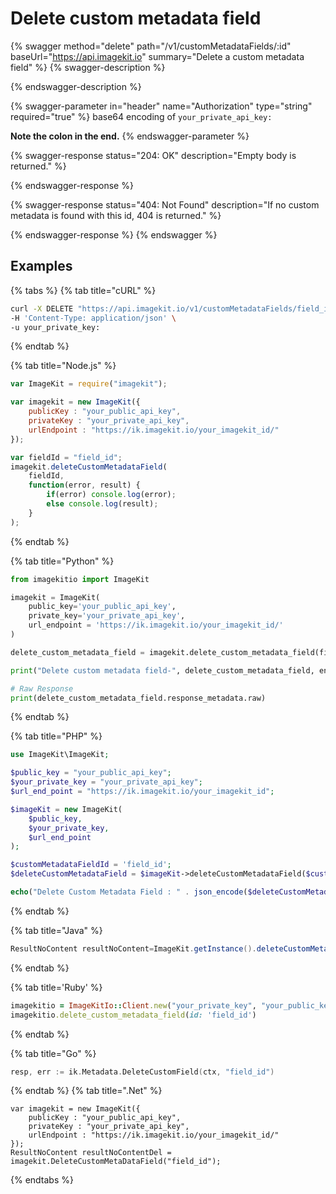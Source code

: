 # Delete custom metadata field

{% swagger method="delete" path="/v1/customMetadataFields/:id" baseUrl="https://api.imagekit.io" summary="Delete a custom metadata field" %}
{% swagger-description %}

{% endswagger-description %}

{% swagger-parameter in="header" name="Authorization" type="string" required="true" %}
base64 encoding of `your_private_api_key:`

**Note the colon in the end.**
{% endswagger-parameter %}

{% swagger-response status="204: OK" description="Empty body is returned." %}

{% endswagger-response %}

{% swagger-response status="404: Not Found" description="If no custom metadata is found with this id, 404 is returned." %}

{% endswagger-response %}
{% endswagger %}

## Examples

{% tabs %}
{% tab title="cURL" %}
```bash
curl -X DELETE "https://api.imagekit.io/v1/customMetadataFields/field_id" \
-H 'Content-Type: application/json' \
-u your_private_key:
```
{% endtab %}

{% tab title="Node.js" %}
```javascript
var ImageKit = require("imagekit");

var imagekit = new ImageKit({
    publicKey : "your_public_api_key",
    privateKey : "your_private_api_key",
    urlEndpoint : "https://ik.imagekit.io/your_imagekit_id/"
});

var fieldId = "field_id";
imagekit.deleteCustomMetadataField(
    fieldId,
    function(error, result) {
        if(error) console.log(error);
        else console.log(result);
    }
);
```
{% endtab %}

{% tab title="Python" %}
```python
from imagekitio import ImageKit

imagekit = ImageKit(
    public_key='your_public_api_key',
    private_key='your_private_api_key',
    url_endpoint = 'https://ik.imagekit.io/your_imagekit_id/'
)

delete_custom_metadata_field = imagekit.delete_custom_metadata_field(field_id="field_id")

print("Delete custom metadata field-", delete_custom_metadata_field, end="\n\n")

# Raw Response
print(delete_custom_metadata_field.response_metadata.raw)
```
{% endtab %}

{% tab title="PHP" %}
```php
use ImageKit\ImageKit;

$public_key = "your_public_api_key";
$your_private_key = "your_private_api_key";
$url_end_point = "https://ik.imagekit.io/your_imagekit_id";

$imageKit = new ImageKit(
    $public_key,
    $your_private_key,
    $url_end_point
);

$customMetadataFieldId = 'field_id';
$deleteCustomMetadataField = $imageKit->deleteCustomMetadataField($customMetadataFieldId);

echo("Delete Custom Metadata Field : " . json_encode($deleteCustomMetadataField));
```
{% endtab %}

{% tab title="Java" %}
```java
ResultNoContent resultNoContent=ImageKit.getInstance().deleteCustomMetaDataField("field_id");
```
{% endtab %}

{% tab title='Ruby' %}
```ruby
imagekitio = ImageKitIo::Client.new("your_private_key", "your_public_key", "your_url_endpoint")
imagekitio.delete_custom_metadata_field(id: 'field_id')
```
{% endtab %}

{% tab title="Go" %}
```go
resp, err := ik.Metadata.DeleteCustomField(ctx, "field_id")

```
{% endtab %}
{% tab title=".Net" %}
```.net
var imagekit = new ImageKit({
    publicKey : "your_public_api_key",
    privateKey : "your_private_api_key",
    urlEndpoint : "https://ik.imagekit.io/your_imagekit_id/"
});
ResultNoContent resultNoContentDel = imagekit.DeleteCustomMetaDataField("field_id");
```
{% endtabs %}
